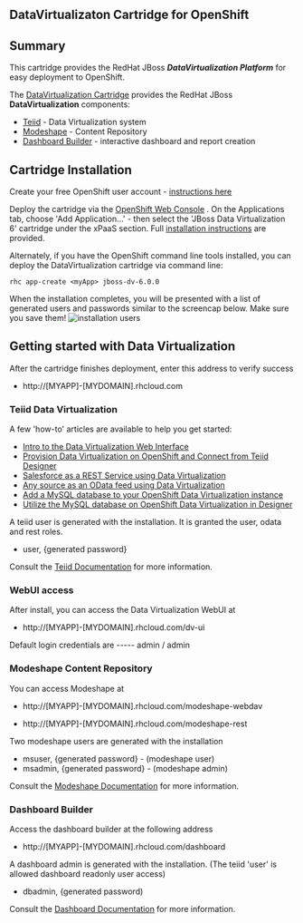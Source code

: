 ## DataVirtualizaton Cartridge for OpenShift

## Summary
This cartridge provides the RedHat JBoss **_DataVirtualization Platform_** for easy deployment to OpenShift. 

The [DataVirtualization Cartridge](https://github.com/jboss-datavirtualization/openshift-cartridge-datavirtualization) provides the RedHat JBoss **DataVirtualization** components:

  - [Teiid](http://www.jboss.org/teiid/) - Data Virtualization system
  - [Modeshape](http://www.jboss.org/modeshape/) - Content Repository
  - [Dashboard Builder](https://access.redhat.com/site/documentation/en-US/Red_Hat_JBoss_Data_Virtualization/6/html/Administration_and_Configuration_Guide/chap-Dashboard_Builder.html) - interactive dashboard and report creation 

## Cartridge Installation
Create your free OpenShift user account - [instructions here](https://openshift.redhat.com/app/getting_started)

Deploy the cartridge via the [OpenShift Web Console](https://openshift.redhat.com/app/console/applications) .  On the Applications tab, choose 'Add Application...' - then select the 'JBoss Data Virtualization 6' cartridge under the xPaaS section.  Full [installation instructions](https://community.jboss.org/wiki/ProvisionDataVirtualizationOnOpenShift) are provided.
 
Alternately, if you have the OpenShift command line tools installed, you can deploy the DataVirtualization cartridge via command line:

```
rhc app-create <myApp> jboss-dv-6.0.0
```

When the installation completes, you will be presented with a list of generated users and passwords similar to the screencap below.  Make sure you save them!
![installation users](https://github.com/jboss-datavirtualization/openshift-cartridge-datavirtualization/raw/6.0.0/InstallationUsers.png)

## Getting started with Data Virtualization
After the cartridge finishes deployment, enter this address to verify success

* http://[MYAPP]-[MYDOMAIN].rhcloud.com

### Teiid Data Virtualization
A few 'how-to' articles are available to help you get started:
* [Intro to the Data Virtualization Web Interface](https://developer.jboss.org/wiki/IntroToTheDataVirtualizationWebInterfaceOnOpenShift)
* [Provision Data Virtualization on OpenShift and Connect from Teiid Designer](https://community.jboss.org/wiki/ProvisionDataVirtualizationOnOpenShiftAndConnectFromTeiidDesigner)
* [Salesforce as a REST Service using Data Virtualization](https://community.jboss.org/wiki/SalesforceAsARESTServiceUsingDataVirtualization)
* [Any source as an OData feed using Data Virtualization](https://community.jboss.org/wiki/AnySourceAsAnODataFeedUsingDataVirtualization)
* [Add a MySQL database to your OpenShift Data Virtualization instance](https://community.jboss.org/wiki/AddAMySQLDatabaseToYourOpenShiftDataVirtualizationInstance)
* [Utilize the MySQL database on OpenShift Data Virtualization in Designer](https://community.jboss.org/wiki/UtilizeTheMySQLDatabaseOnOpenShiftDataVirtualizationInDesigner)

A teiid user is generated with the installation.  It is granted the user, odata and rest roles.
* user,  {generated password}

Consult the [Teiid Documentation](http://www.jboss.org/teiid/docs) for more information.

### WebUI access
After install, you can access the Data Virtualization WebUI at
* http://[MYAPP]-[MYDOMAIN].rhcloud.com/dv-ui

Default login credentials are ----- admin / admin

### Modeshape Content Repository
You can access Modeshape at

* http://[MYAPP]-[MYDOMAIN].rhcloud.com/modeshape-webdav

* http://[MYAPP]-[MYDOMAIN].rhcloud.com/modeshape-rest

Two modeshape users are generated with the installation
* msuser, {generated password} - (modeshape user)  
* msadmin, {generated password} - (modeshape admin)

Consult the [Modeshape Documentation](http://www.jboss.org/modeshape/) for more information.

### Dashboard Builder
Access the dashboard builder at the following address

* http://[MYAPP]-[MYDOMAIN].rhcloud.com/dashboard

A dashboard admin is generated with the installation.  (The teiid 'user' is allowed dashboard readonly user access)
* dbadmin, {generated password)

Consult the [Dashboard Documentation](https://access.redhat.com/site/documentation/en-US/Red_Hat_JBoss_Data_Virtualization/6/html/Administration_and_Configuration_Guide/chap-Dashboard_Builder_Technology_Preview.html) for more information.


